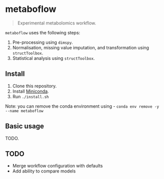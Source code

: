 # metaboflow

> Experimental metabolomics workflow.

`metaboflow` uses the following steps:

1. Pre-processing using `dimspy`.
2. Normalisation, missing value imputation, and transformation using `structToolbox`.
3. Statistical analysis using `structToolbox`.

## Install

1. Clone this repository.
2. Install [Miniconda](https://docs.conda.io/projects/conda/en/latest/user-guide/install).
3. Run `./install.sh`

Note: you can remove the conda environment using - `conda env remove -y --name metaboflow`

## Basic usage

TODO.

## TODO

- Merge workflow configuration with defaults
- Add ability to compare models
